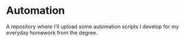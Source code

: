 # Automation
A repository where I'll upload some automation scripts I develop for my everyday homework from the degree.
